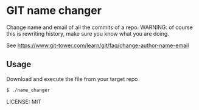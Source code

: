 # GIT name changer

Change name and email of all the commits of a repo.
WARNING: of course this is rewriting history, make sure you know what you are doing.

See https://www.git-tower.com/learn/git/faq/change-author-name-email

## Usage
Download and execute the file from your target repo

```sh
$ ./name_changer
```

LICENSE: MIT

